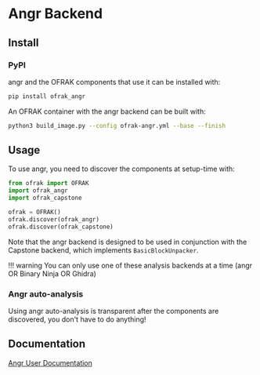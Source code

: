 # Angr Backend

## Install

### PyPI

angr and the OFRAK components that use it can be installed with:

```bash
pip install ofrak_angr
```

An OFRAK container with the angr backend can be built with:
```bash
python3 build_image.py --config ofrak-angr.yml --base --finish
```

## Usage

To use angr, you need to discover the components at setup-time with:

```python
from ofrak import OFRAK
import ofrak_angr
import ofrak_capstone

ofrak = OFRAK()
ofrak.discover(ofrak_angr)
ofrak.discover(ofrak_capstone)
```

Note that the angr backend is designed to be used in conjunction with the Capstone backend, which implements `BasicBlockUnpacker`.

!!! warning
    You can only use one of these analysis backends at a time (angr OR Binary Ninja OR Ghidra)

### Angr auto-analysis

Using angr auto-analysis is transparent after the components are discovered, you don't 
have to do anything!

## Documentation

[Angr User Documentation](https://docs.angr.io/)

